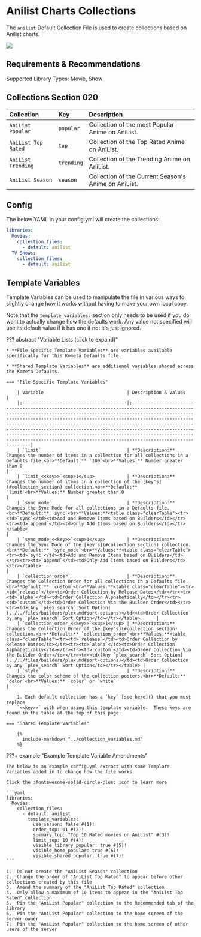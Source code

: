 # Anilist Charts Collections

The `anilist` Default Collection File is used to create collections based on Anilist charts.

![](../images/anilist.png)

## Requirements & Recommendations

Supported Library Types: Movie, Show

## <a id="collection_section"></a>Collections Section 020

| Collection          | Key        | Description                                          |
|:--------------------|:-----------|:-----------------------------------------------------|
| `AniList Popular`   | `popular`  | Collection of the most Popular Anime on AniList.     |
| `AniList Top Rated` | `top`      | Collection of the Top Rated Anime on AniList.        |
| `AniList Trending`  | `trending` | Collection of the Trending Anime on AniList.         |
| `AniList Season`    | `season`   | Collection of the Current Season's Anime on AniList. |

## Config

The below YAML in your config.yml will create the collections:

```yaml
libraries:
  Movies:
    collection_files:
      - default: anilist
  TV Shows:
    collection_files:
      - default: anilist
```

## Template Variables

Template Variables can be used to manipulate the file in various ways to slightly change how it works without having to 
make your own local copy.

Note that the `template_variables:` section only needs to be used if you do want to actually change how the defaults 
work. Any value not specified will use its default value if it has one if not it's just ignored.

??? abstract "Variable Lists (click to expand)"

    * **File-Specific Template Variables** are variables available specifically for this Kometa Defaults file.

    * **Shared Template Variables** are additional variables shared across the Kometa Defaults.

    === "File-Specific Template Variables"

        | Variable                               | Description & Values                                                                                                                                                                                                                                                                                                                                                                                                                                                                                                                      |
        |:---------------------------------------|:------------------------------------------------------------------------------------------------------------------------------------------------------------------------------------------------------------------------------------------------------------------------------------------------------------------------------------------------------------------------------------------------------------------------------------------------------------------------------------------------------------------------------------------|
        | `limit`                                | **Description:** Changes the number of items in a collection for all collections in a Defaults file.<br>**Default:** `100`<br>**Values:** Number greater than 0                                                                                                                                                                                                                                                                                                                                                                           |
        | `limit_<<key>>`<sup>1</sup>            | **Description:** Changes the number of items in a collection of the [key's](#collection_section) collection.<br>**Default:** `limit`<br>**Values:** Number greater than 0                                                                                                                                                                                                                                                                                                                                                                              |
        | `sync_mode`                            | **Description:** Changes the Sync Mode for all collections in a Defaults file.<br>**Default:** `sync`<br>**Values:**<table class="clearTable"><tr><td>`sync`</td><td>Add and Remove Items based on Builders</td></tr><tr><td>`append`</td><td>Only Add Items based on Builders</td></tr></table>                                                                                                                                                                                                                                          |
        | `sync_mode_<<key>>`<sup>1</sup>        | **Description:** Changes the Sync Mode of the [key's](#collection_section) collection.<br>**Default:** `sync_mode`<br>**Values:**<table class="clearTable"><tr><td>`sync`</td><td>Add and Remove Items based on Builders</td></tr><tr><td>`append`</td><td>Only Add Items based on Builders</td></tr></table>                                                                                                                                                                                                                                          |
        | `collection_order`                     | **Description:** Changes the Collection Order for all collections in a Defaults file.<br>**Default:** `custom`<br>**Values:**<table class="clearTable"><tr><td>`release`</td><td>Order Collection by Release Dates</td></tr><tr><td>`alpha`</td><td>Order Collection Alphabetically</td></tr><tr><td>`custom`</td><td>Order Collection Via the Builder Order</td></tr><tr><td>[Any `plex_search` Sort Option](../../files/builders/plex.md#sort-options)</td><td>Order Collection by any `plex_search` Sort Option</td></tr></table>      |
        | `collection_order_<<key>>`<sup>1</sup> | **Description:** Changes the Collection Order of the [key's](#collection_section) collection.<br>**Default:** `collection_order`<br>**Values:**<table class="clearTable"><tr><td>`release`</td><td>Order Collection by Release Dates</td></tr><tr><td>`alpha`</td><td>Order Collection Alphabetically</td></tr><tr><td>`custom`</td><td>Order Collection Via the Builder Order</td></tr><tr><td>[Any `plex_search` Sort Option](../../files/builders/plex.md#sort-options)</td><td>Order Collection by any `plex_search` Sort Option</td></tr></table> |
        | `style`                                | **Description:** Changes the color scheme of the collection posters.<br>**Default:** `color`<br>**Values:** `color` or `white`                                                                                                                                                                                                                                                                                                                                                                           |

        1. Each default collection has a `key` [see here]() that you must replace 
        `<<key>>` with when using this template variable.  These keys are found in the table at the top of this page.

    === "Shared Template Variables"

        {%
          include-markdown "../collection_variables.md"
        %}
    
???+ example "Example Template Variable Amendments"

    The below is an example config.yml extract with some Template Variables added in to change how the file works.

    Click the :fontawesome-solid-circle-plus: icon to learn more
    
    ```yaml
    libraries:
      Movies:
        collection_files:
          - default: anilist
            template_variables:
              use_season: false #(1)!
              order_top: 01 #(2)!
              summary_top: "Top 10 Rated movies on AniList" #(3)!
              limit_top: 10 #(4)!
              visible_library_popular: true #(5)!
              visible_home_popular: true #(6)!
              visible_shared_popular: true #(7)!
    ```

    1.  Do not create the "AniList Season" collection
    2.  Change the order of "AniList Top Rated" to appear before other collections created by this file
    3.  Amend the summary of the "AniList Top Rated" collection
    4.  Only allow a maximum of 10 items to appear in the "AniList Top Rated" collection
    5.  Pin the "AniList Popular" collection to the Recommended tab of the library
    6.  Pin the "AniList Popular" collection to the home screen of the server owner
    7.  Pin the "AniList Popular" collection to the home screen of other users of the server
